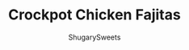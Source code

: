 ---
layout: ../../layouts/MarkdownPostLayout.astro
title: Crockpot Chicken Fajitas
author: ShugarySweets
pubDate: 2019-01-15
description: "Easy Crockpot Chicken Fajitas recipe will be your dinner favorite. No marinade, no sauteed vegetables, the slow cooker seasons and tenders the chicken and peppers perfectly!"
image_url: https://www.shugarysweets.com/wp-content/uploads/2011/03/Slow-cooker-chicken-fajitas-10.jpg
tags: ["Main Dish","Mexican"]
calories: 302
protein: 39
carbohydrates: 14
fats: 10
fiber: 4
ingredients: ["2 pounds boneless, skinless chicken breasts","1 green pepper, seeded and sliced","1 red pepper, seeded and sliced","1 yellow pepper, seeded and sliced","1 yellow onion, sliced","2 Tablespoons chili powder","3 Tablespoons cumin","1/2 teaspoon kosher salt","1/2 cup chicken broth","1 lime, juiced","toppings: tortillas, shredded cheese, tomato, lettuce, avocado, etc"]
serves: 8
time: "6 hours 10 minutes"
prepTime: "10 minutes"
instructions: ["In a large crockpot, add chicken. Top with peppers and onion. Add seasonings and pour chicken broth over the top. Add lime juice.","Cover and cook on low for 6-8 hours.","When ready to serve, shred chicken into large chunks with a fork. Serve on a tortilla with your favorite toppings. ENJOY."]
nutrition: ["302 calories","14 grams carbohydrates","100 milligrams cholesterol","10 grams fat","4 grams fiber","39 grams protein","3 grams saturated fat","405 milligrams sodium","3 grams sugar","0 grams trans fat","7 grams unsaturated fat"]
---